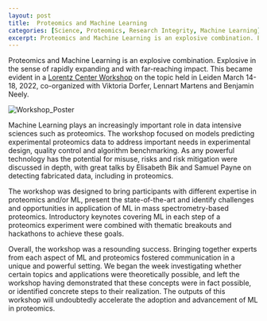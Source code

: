 ```yaml
---
layout: post
title:  Proteomics and Machine Learning
categories: [Science, Proteomics, Research Integrity, Machine Learning]
excerpt: Proteomics and Machine Learning is an explosive combination. Explosive in the sense of rapidly expanding and with far-reaching impact.
---
```


Proteomics and Machine Learning is an explosive combination. Explosive in the sense of rapidly expanding and with far-reaching impact. This became evident in a [Lorentz Center Workshop](https://www.lorentzcenter.nl/proteomics-and-machine-learning.html) on the topic held in Leiden March 14-18, 2022, co-organized with Viktoria Dorfer, Lennart Martens and Benjamin Neely.

![Workshop_Poster]({{magnuspalmblad.github.io}}/assets/proteomics-and-machine-learning-poster-pic-x300.jpg)

Machine Learning plays an increasingly important role in data intensive sciences such as proteomics. The workshop focused on models predicting experimental proteomics data to address important needs in experimental design, quality control and algorithm benchmarking. As any powerful technology has the potential for misuse, risks and risk mitigation were discussed in depth, with great talks by Elisabeth Bik and Samuel Payne on detecting fabricated data, including in proteomics.

The workshop was designed to bring participants with different expertise in proteomics and/or ML, present the state-of-the-art and identify challenges and opportunities in application of ML in mass spectrometry-based proteomics. Introductory keynotes covering ML in each step of a proteomics experiment were combined with thematic breakouts and hackathons to achieve these goals.

Overall, the workshop was a resounding success. Bringing together experts from each aspect of ML and proteomics fostered communication in a unique and powerful setting. We began the week investigating whether certain topics and applications were theoretically possible, and left the workshop having demonstrated that these concepts were in fact possible, or identified concrete steps to their realization. The outputs of this workshop will undoubtedly accelerate the adoption and advancement of ML in proteomics.

&nbsp;  
&nbsp;  
&nbsp;  
